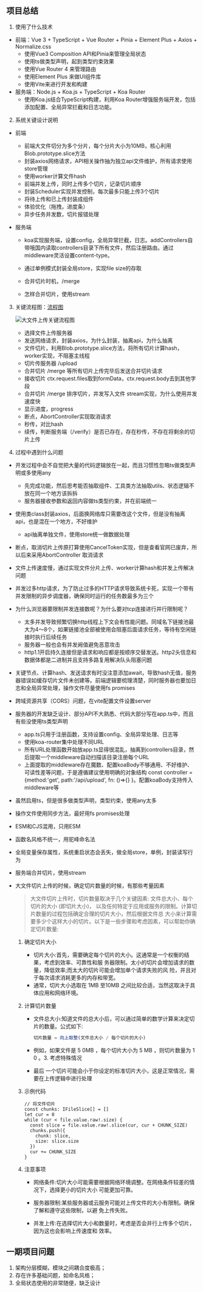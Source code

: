 ## 项目总结

1. 使用了什么技术

- 前端：Vue 3 + TypeScript + Vue Router + Pinia + Element Plus + Axios + Normalize.css
  - 使用Vue3 Composition API和Pinia来管理全局状态
  - 使用ts做类型声明，起到类型约束效果
  - 使用Vue Router 4 来管理路由
  - 使用Element Plus 来做UI组件库
  - 使用Vite来进行开发和构建
- 服务端：Node.js + Koa.js + TypeScript + Koa Router
  - 使用Koa.js结合TypeScript构建，利用Koa Router增强服务端开发，包括添加配置、全局异常拦截和日志功能。

2. 系统关键设计说明

- 前端

  - 前端大文件切分为多个分片，每个分片大小为10MB，核心利用Blob.prototype.slice方法
  - 封装axios网络请求，API相关操作抽为独立api文件维护，所有请求使用store管理
  - 使用worker计算文件hash
  - 前端并发上传，同时上传多个切片，记录切片顺序
  - 封装Scheduler实现并发控制，每次最多只能上传3个切片
  - 将待上传和已上传封装成组件
  - 体验优化（拖拽，进度条）
  - 异步任务并发数，切片报错处理

- 服务端

  - koa实现服务端，设置config，全局异常拦截，日志。addControllers自带哦国内读取controllers目录下所有文件，然后注册路由。通过middleware灵活设置content-type。

  - 通过单例模式封装全局store，实现file size的存取
  - 合并切片时机，/merge
  - 怎样合并切片，使用stream

3. 关键流程图：[流程图](https://viewer.diagrams.net/?tags=%7B%7D&highlight=0000ff&edit=_blank&layers=1&nav=1&title=%E5%A4%A7%E6%96%87%E4%BB%B6%E4%B8%8A%E4%BC%A0%E5%85%B3%E9%94%AE%E6%B5%81%E7%A8%8B%E5%9B%BE.drawio#R7Vtbd6M2EP41ekwOd8Qj%2BJK0m%2B5pT3Y37SMxCqbByAXsxPvrOwJhbsJ2NnGwSZ4sDUIGzXwz34wEUkeL56vYXc7%2FoB4JkSJ5z0gdI0WRJcWAHybZ5BJTU3OBHwceH1QKboOfpLiTS1eBR5LawJTSMA2WdeGMRhGZpTWZG8f0qT7sgYb1f126PmkJbmdu2JbeBV46z6VYMUv5NQn8efHPsmHlVxZuMZi%2FSTJ3PfpUEakTpI5iStO8tXgekZAtXrEud79t7sKbR%2BPq97%2BS%2F9zvzpdvX39c5JNNX3LL9hViEqVvO7WST712wxVfL%2F6u6aZYwJiuIo%2BwSSSkOvN0EUJThua%2FJE03XOHuKqUgonE6pz6N3PCG0iUf90CjlA%2BTWZ9Ens0UC%2F37kM4ec9E0CEP%2BH9Dj4zH0kjSmj1vdsQm2imCDQ%2FeehI47e%2FSzBx3RkMZwKaIRYVN5YAz8XcqHm5RS58C15TpI6CqekR3jODhSN%2FbJrvk4qtjzVeyUa%2B6K0AVJ4w0MiEnopsG6bswux4S%2FHVfqHRpc9S8wA7VtBhMdYQvhMZqYyHaQPUUT6EpMODEQBknWsKBtoomGHAc5BrvLsbIGSDDCdtYYIVvaYVdMp0%2FzICW3Szdb3CdwRXVbq9oQLJPjh26ScAvYYyAvU%2FCaxCl53qmS4qrB34k7RrnwE0%2Blm9nK5hUXo0mv16JPxtPV1%2FUXe%2FQ9ut7YjuXH8kV7jfebfx3dQvwKcF7RDKxqvPl7i1zo%2FMM6l4pe9MfP1avjTU0vDQC8IRKNA5GovhJ42a3g0NxNZcCSBlGaVGb%2BkwkqxqPVjUfRG857z3hZlRrmkj9BaTzbV%2Fl1eyogUfUKgHhThGamxxvmiuvW4YaBH0F7Bjol4Jcdhq8AorPNLywCz8sNkSTBT%2Fc%2Bm4%2BZB19BmFx3kD7eGkwLoFvqwG8uA3bVlLoB0wnwC%2BlSlnSrrqe89zLjKLVZDKEPDwkYZRPwb6Czdvx%2BVx9wqde8wJm4APm9gq9QZaLgCzAbsVA7CJgp%2B2Cm4BrICv2eBMp2GVZDZeAWbZnRJNtGeCRgR%2Bq0zYLmdHG%2FSvYzoBqnYXRo6i6CkK3YNQnXhGlbwJNahiEgS%2FCXQeRDzyh73zLkX2jH5E9mIwTKAv4kCfgTPhZ%2F0tta7cGZHtspykUWXvGKwuXQ%2BnSKbYQ90fgRTHiCkT3JcGayhmXO3WSeZSsSSzQG4TD1vbzEOHUPKXeQx1a6iHEmMbNs02z7x4FliarWd5ZoDc3LdTuvA5yc2aeT6wLJcKiftc%2BTqXqd%2Bp18giWbn%2FipLofRK4CwGEDDKVHIHQ6qwgXqAFJPHUCaWGVTZOsZuYOGknM6kGZ9YAkWpFZgaUYIa%2BV4wRqaPmuW7hIYhOWwmnM%2BujP%2FyqeAJ6%2FOcq5ZmcDSDvMAB2dlmoivvGtWVkSI0yhrv2NVu5uvHOCX1Y7a5nHL2g3jMaXdVe3GcOMdatqC6N3eqmIbXJh5EZaf2Mw39ZuWHAHmjbTEwH2nJYogLgyQV%2BFDedVrt6VepwxBKSzf%2FrXsLNLm0TqPvWMOE1aTgdhrIRsPg3spHRWwSuFaVdU6%2FTql0vUuA2xs9fNNe8yUyKhT2yWeWKXm7V2i2nCJOtYu9b6dokBbA3SKsuDUzAlWa8SnZFiygSsY%2BnBA6Z87yB%2BjpikL9rO7fXxv3EESwCRjCrZ9wLGws2QK8t46p3JmNKFA0Cek%2BHr0ekRE6TgjkpXHBoGg3Lx2IkgrUsRzOYsli46JACVQWYbEeYLwpGy7zAmPlpcz7exALlYY24CG42SSxp2f1c0u6nJy1c3i84qeqpvbzmlUN7dfiBy9PPJL5U1D21nfPE7FUhGVLD9eLaZjn7Gyk2xI9WOEJ78TVjxMTbPN4027uHMZQ4pck6WhNsJTfskyd32RAZeAPrBAkt1laYIJh5a86rgRAYy%2Bk1dVYAUDZNr8g4Xjf4%2FxOmWIktesnMMAmLtWnEkmyMnABVizDiRx7Q1pZSqqFx1G4s4ciM0dqCOei4Nu%2BZVm7rzLb13Vyf8%3D)

   ![大文件上传关键流程图](https://p.ipic.vip/hrmqug.jpg)

   - 选择文件上传服务器
   - 发送网络请求，封装axios，为什么封装，抽离api，为什么抽离
   - 文件切片，利用Blob.prototype.slice方法，将所有切片计算hash，worker实现，不阻塞主线程
   - 切片传服务器 /upload
   - 合并切片 /merge 等所有切片上传完毕后发送合并切片请求
   - 接收切片 ctx.request.files取到formData，ctx.request.body去到其他字段
   - 合并切片 /merge 排序切片，并发写入文件 stream实现，为什么使用并发速度快
   - 显示进度，progress
   - 断点，AbortController实现取消请求
   - 秒传，对比hash
   - 续传，判断服务端（/verify）是否已存在，存在秒传，不存在将剩余的切片上传

4. 过程中遇到什么问题

- 开发过程中会不自觉把大量的代码逻辑放在一起，而且习惯性忽略ts做类型声明或多使用any
  - 先完成功能，然后思考能否抽取组件、工具类方法抽取utils、状态逻辑不放在同一个地方该拆拆
  - 服务器接收参数和返回内容做ts类型约束，并在前端统一
  
- 使用类class封装axios，后面换网络库只需要改这个文件，但是没有抽离api，也是混在一个地方，不好维护
  - api抽离单独文件，使用store统一做数据处理
  
- 断点，取消切片上传原打算使用CancelToken实现，但是查看官网已废弃，所以后来采用AbortController 取消请求

- 文件上传速度慢，通过实现文件分片上传、worker计算hash和并发上传解决问题

- 并发过多http请求，为了防止过多的HTTP请求导致系统卡死，实现一个带有并发限制的异步调度器，确保同时运行的任务数最多为三个

- 为什么浏览器要限制并发连接数呢？为什么要对tcp连接进行并行限制呢？
  - 太多并发导致频繁切换http线程上下文会有性能问题。同域名下链接池最大为4～8个，如果链接池全部被使用会阻塞后面请求任务，等待有空闲链接时执行后续任务
  - 服务器一般也会有并发阙值避免恶意攻击
  - http1.1开启持久连接但是请求和响应都是按顺序交替发送。http2头信息和数据体都是二进制并且支持多路复用解决队头阻塞问题
  
- 关键节点、计算hash、发送请求有时没注意添加await，导致hash无值，服务器错误如缓存切片文件未创建等。前端逻辑要梳理清楚，同时服务器也要加日志和全局异常处理，操作文件尽量使用fs promises

- 跨域资源共享（CORS）问题，在vite配置文件设置server

- 服务器的开发缺乏设计、部分API不大熟悉、代码大部分写在app.ts中，而且有些没使用ts类型声明
  - app.ts只用于注册函数，支持设置config、全局异常处理、日志等
  - 使用koa-router集中处理不同URL
  - 所有URL处理函数开始放app.ts显得很混乱，抽离到controllers目录，然后提取一个middleware自动扫描该目录注册每个URL
  - 上面提取的middleware存在魔数、配置koaBody不够通用、不好维护、可读性差等问题，于是遵循建议使用明确的对象结构 const controller = {method:'get', path:'/api/upload', fn: ()=>{} }。配置koaBody支持传入middleware等
  
- 虽然启用ts，但是很多做类型声明，类型约束，使用any太多

- 操作文件使用同步方法，最好用fs promises处理

- ESM和CJS混用，只用ESM

- 函数名风格不统一，用驼峰命名法

- 全局变量保存属性，系统重启状态会丢失，做全局store，单例，封装读写行为

- 服务端合并切片，使用stream

- 大文件切片上传的时候，确定切片数量的时候，有那些考量因素
  > 大文件切片上传时，切片数量取决于几个关键因素: 文件总大小、每个切片的大小 (即切片大小)， 以及任何特定于应用或服务的限制。计算切片数量的过程包括确定合理的切片大小，然后根据文件总 大小来计算需要多少个这样大小的切片。以下是一些步骤和考虑因素，可以帮助你确定切片数量:
  1. 确定切片大小
  
     - 切片大小:首先，需要确定每个切片的大小。这通常是一个权衡的结果，考虑到效率、可靠性和服 务器限制。太小的切片会增加请求的数量，降低效率;而太大的切片可能会增加单个请求失败的风 险，并且对于每次请求消耗更多的内存和带宽。
     - 通常，切片大小选取在 1MB 至10MB 之间比较合适，当然这取决于具体应用和网络环境。
  2. 计算切片数量
  
     - 文件总大小:知道文件的总大小后，可以通过简单的数学计算来决定切片的数量。公式如下:
  
       ```js
       切片数量 = 向上取整(文件总大小 / 每个切片的大小)
       ```
     - 例如，如果文件是 5 0MB ，每个切片大小为 5 MB ，则切片数量为 1 0 。3. 考虑特殊情况
  
     - 最后 一个切片可能会小于你设定的标准切片大小，这是正常情况，需要在上传逻辑中进行处理
  4. 示例代码
  
     ```tsx
     // 将文件切片
     const chunks: IFileSlice[] = []
     let cur = 0
     while (cur < file.value.raw!.size) {
       const slice = file.value.raw!.slice(cur, cur + CHUNK_SIZE)
       chunks.push({
         chunk: slice,
         size: slice.size
       })
       cur += CHUNK_SIZE
     }
     ```
  
  5. 注意事项
  
     - 网络条件:切片大小可能需要根据网络环境调整。在网络条件较差的情况下，选择更小的切片大小 可能更加可靠。
  
     - 服务器限制:某些服务器或云服务可能对上传文件的大小有限制。确保了解和遵守这些限制，以避 免上传失败。
  
     - 并发上传:在选择切片大小和数量时，考虑是否会并行上传多个切片，因为这也会影响上传速度和 效率。

## 一期项目问题

1. 架构分层模糊，模块之间耦合度极高；
2. 存在许多基础问题，如命名风格；
3. 全局状态使用的非常随便，缺乏设计
